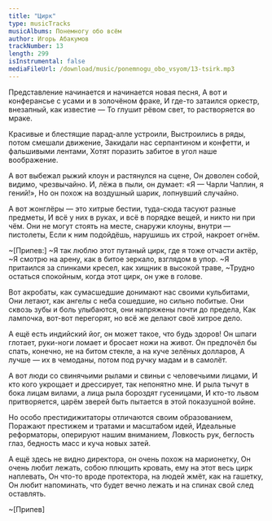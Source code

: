 ```yaml
---
title: "Цирк"
type: musicTracks
musicAlbums: Понемногу обо всём
author: Игорь Абакумов
trackNumber: 13
length: 299
isInstrumental: false
mediaFileUrl: /download/music/ponemnogu_obo_vsyom/13-tsirk.mp3
---
```


Представление начинается и начинается новая песня,
А вот и конферансье с усами и в золочёном фраке,
И где-то затаился оркестр, внезапный, как известие —
То глушит рёвом свет, то растворяется во мраке.

Красивые и блестящие парад-алле устроили,
Выстроились в ряды, потом смешали движение,
Закидали нас серпантином и конфетти, и фальшивыми лентами,
Хотят поразить забитое в угол наше воображение.

А вот выбежал рыжий клоун и растянулся на сцене,
Он доволен собой, видимо, чрезвычайно.
И, лёжа в пыли, он думает: «Я — Чарли Чаплин, я гений!»,
Но он похож на воздушный шарик, лопнувший случайно.

А вот жонглёры — это хитрые бестии, туда-сюда тасуют разные предметы,
И всё у них в руках, и всё в порядке вещей, и никто ни при чём.
Они не могут стоять на месте, снаружи клоуны, внутри — пистолеты,
Если к ним подойдёшь, нарушишь их строй, накроет огнём.

~[Припев:]
~Я так люблю этот путаный цирк, где я тоже отчасти актёр,
~Я смотрю на арену, как в битое зеркало, взглядом в упор.
~Я притаился за спинками кресел, как хищник в высокой траве,
~Трудно остаться спокойным, когда этот цирк, он уже в голове.

Вот акробаты, как сумасшедшие донимают нас своими кульбитами,
Они летают, как ангелы с неба сошедшие, но сильно побитые.
Они сквозь зубы и боль улыбаются, они напряжены почти до предела,
Как лампочка, вот-вот перегорят, но всё же делают своё хитрое дело.

А ещё есть индийский йог, он может такое, что будь здоров!
Он шпаги глотает, руки-ноги ломает и бросает ножи на живот.
Он предпочёл бы спать, конечно, не на битом стекле, а на куче зелёных долларов,
А лучше — их в чемоданы, потом под ручку мадам и в самолёт.

А вот люди со свинячьими рылами и свиньи с человечьими лицами,
И кто кого укрощает и дрессирует, так непонятно мне.
И рыла тычут в бока лицам вилами, а лица рыла бороздят гусеницами,
И кто-то львом притворяется, царём зверей быть пытается в этой показушной войне.

Но особо престидижитаторы отличаются своим образованием,
Поражают престижем и тратами и масштабом идей,
Идеальные реформаторы, оперируют нашим вниманием,
Ловкость рук, беглость глаз, бедность масс и куча новых затей.

А ещё здесь не видно директора, он очень похож на марионетку,
Он очень любит лежать, собою плющить кровать, ему на этот весь цирк наплевать,
Он что-то вроде протектора, на людей жмёт, как на гашетку,
Он любит напоминать, что будет вечно лежать и на спинах свой след оставлять.

~[Припев]
